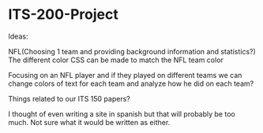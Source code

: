 # ITS-200-Project
Ideas: 


  NFL(Choosing 1 team and providing background information and statistics?) The different color CSS can be made to match the NFL team color
  
  Focusing on an NFL player and if they played on different teams we can change colors of text for each team and analyze how he did on each team?
  
  Things related to our ITS 150 papers? 
  
  I thought of even writing a site in spanish but that will probably be too much. Not sure what it would be written as either. 
